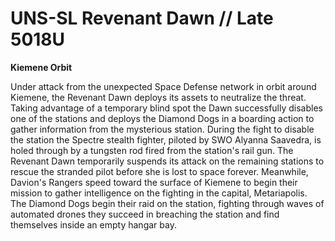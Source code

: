 # UNS-SL Revenant Dawn // Late 5018U
**Kiemene Orbit**

Under attack from the unexpected Space Defense network in orbit around Kiemene, the Revenant Dawn deploys its assets to neutralize the threat.  Taking advantage of a temporary blind spot the Dawn successfully disables one of the stations and deploys the Diamond Dogs in a boarding action to gather information from the mysterious station.  During the fight to disable the station the Spectre stealth fighter, piloted by SWO Alyanna Saavedra, is holed through by a tungsten rod fired from the station's rail gun.  The Revenant Dawn temporarily suspends its attack on the remaining stations to rescue the stranded pilot before she is lost to space forever.  Meanwhile, Davion's Rangers speed toward the surface of Kiemene to begin their mission to gather intelligence on the fighting in the capital, Metariapolis.
The Diamond Dogs begin their raid on the station, fighting through waves of automated drones they succeed in breaching the station and find themselves inside an empty hangar bay.
